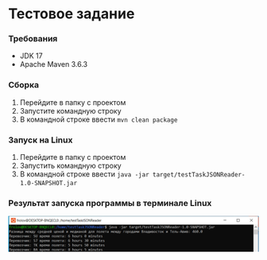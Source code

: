 # Тестовое задание

### Требования
* JDK 17
* Apache Maven 3.6.3

### Сборка
1. Перейдите в папку с проектом
2. Запустите командную строку
3. В командной строке ввести `mvn clean package`

### Запуск на Linux
1. Перейдите в папку с проектом
2. Запустить командную строку
3. В командной строке ввести `java -jar target/testTaskJSONReader-1.0-SNAPSHOT.jar`

### Результат запуска программы в терминале Linux
![Screanshot](https://github.com/Drendor1903/test_task_java/blob/master/image.png)
